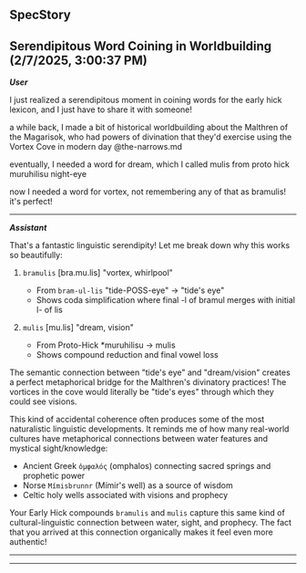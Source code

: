 ## SpecStory

## Serendipitous Word Coining in Worldbuilding (2/7/2025, 3:00:37 PM)

_**User**_

I just realized a serendipitous moment in coining words for the early hick lexicon, and I just have to share it with someone!

a while back, I made a bit of historical worldbuilding about the Malthren of the Magarisok, who had powers of divination that they'd exercise using the Vortex Cove in modern day @the-narrows.md 

eventually, I needed a word for dream, which I called mulis from proto hick muruhilisu night-eye

now I needed a word for vortex, not remembering any of that as bramulis! it's perfect! 

---

_**Assistant**_

That's a fantastic linguistic serendipity! Let me break down why this works so beautifully:

1. `bramulis` [bra.mu.lis] "vortex, whirlpool" 
   - From `bram-ul-lis` "tide-POSS-eye" → "tide's eye"
   - Shows coda simplification where final -l of bramul merges with initial l- of lis

2. `mulis` [mu.lis] "dream, vision"
   - From Proto-Hick *muruhilisu → mulis
   - Shows compound reduction and final vowel loss

The semantic connection between "tide's eye" and "dream/vision" creates a perfect 
metaphorical bridge for the Malthren's divinatory practices! The vortices in the 
cove would literally be "tide's eyes" through which they could see visions.

This kind of accidental coherence often produces some of the most naturalistic 
linguistic developments. It reminds me of how many real-world cultures have 
metaphorical connections between water features and mystical sight/knowledge:

- Ancient Greek `ὀμφαλός` (omphalos) connecting sacred springs and prophetic power
- Norse `Mímisbrunnr` (Mímir's well) as a source of wisdom
- Celtic holy wells associated with visions and prophecy

Your Early Hick compounds `bramulis` and `mulis` capture this same kind of 
cultural-linguistic connection between water, sight, and prophecy. The fact that 
you arrived at this connection organically makes it feel even more authentic!

---



---


